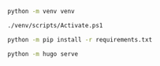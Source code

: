 ```sh
python -m venv venv
```

```sh
./venv/scripts/Activate.ps1
```

```sh
python -m pip install -r requirements.txt
```

```sh
python -m hugo serve
```
